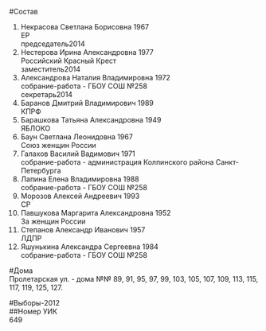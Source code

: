 #Состав  
1. Некрасова Светлана Борисовна 1967  
    ЕР  
    председатель2014  
2. Нестерова Ирина Александровна 1977  
    Российский Красный Крест  
    заместитель2014  
3. Александрова Наталия Владимировна 1972  
    собрание-работа - ГБОУ СОШ №258  
    секретарь2014  
4. Баранов Дмитрий Владимирович 1989  
    КПРФ  
5. Барашкова Татьяна Александровна 1949  
    ЯБЛОКО  
6. Баун Светлана Леонидовна 1967  
    Союз женщин России  
7. Галахов Василий Вадимович 1971  
    собрание-работа - администрация Колпинского района Санкт-Петербурга  
8. Лапина Елена Владимировна 1988  
    собрание-работа - ГБОУ СОШ №258  
9. Морозов Алексей Андреевич 1993  
    СР  
10. Павшукова Маргарита Александровна 1952  
    За женщин России  
11. Степанов Александр Иванович 1957  
    ЛДПР  
12. Яшунькина Александра Сергеевна 1984  
    собрание-работа - ГБОУ СОШ №258  
  
#Дома  
Пролетарская ул. - дома №№ 89, 91, 95, 97, 99, 103, 105, 107, 109, 113, 115, 117, 119, 125, 127.  
  
#Выборы-2012  
##Номер УИК  
649  

